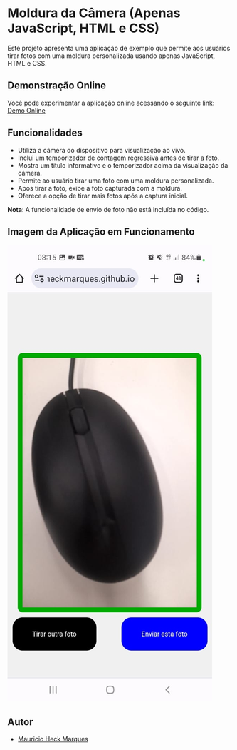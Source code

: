 # Moldura da Câmera (Apenas JavaScript, HTML e CSS)

Este projeto apresenta uma aplicação de exemplo que permite aos usuários tirar fotos com uma moldura personalizada usando apenas JavaScript, HTML e CSS.

## Demonstração Online

Você pode experimentar a aplicação online acessando o seguinte link:
[Demo Online](https://heckmarques.github.io/moldura-camera-apenas-js-html-css/)

## Funcionalidades

- Utiliza a câmera do dispositivo para visualização ao vivo.
- Inclui um temporizador de contagem regressiva antes de tirar a foto.
- Mostra um título informativo e o temporizador acima da visualização da câmera.
- Permite ao usuário tirar uma foto com uma moldura personalizada.
- Após tirar a foto, exibe a foto capturada com a moldura.
- Oferece a opção de tirar mais fotos após a captura inicial.

**Nota**: A funcionalidade de envio de foto não está incluída no código.

## Imagem da Aplicação em Funcionamento

![Moldura da Câmera](imagem_demo.jpeg)

## Autor

- [Mauricio Heck Marques](https://github.com/HeckMarques)

